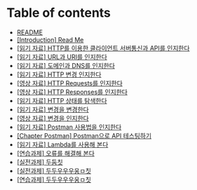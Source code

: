 # Table of contents

* [README](README.md)
* [\[Introduction\] Read Me](content2720.md)
* [\[읽기 자료\] HTTP를 이용한 클라이언트 서버통신과 API를 인지한다](content2721.md)
* [\[읽기 자료\] URL과 URI를 인지한다](content2722.md)
* [\[읽기 자료\] 도메인과 DNS를 인지한다](content2724.md)
* [\[읽기 자료\] HTTP 변경 인지한다](content2726.md)
* [\[영상 자료\] HTTP Requests를 인지한다](content2727.md)
* [\[영상 자료\] HTTP Responses를 인지한다](content7179.md)
* [\[읽기 자료\] HTTP 상태를 탐색한다](content2729.md)
* [\[읽기 자료\] 변경을 변경한다](content2730.md)
* [\[영상 자료\] 변경을 인지한다](content7180.md)
* [\[읽기 자료\] Postman 사용법을 인지한다](content2735.md)
* [\[Chapter Postman\] Postman으로 API 테스팅하기](content2736.md)
* [\[읽기 자료\] Lambda를 사용해 본다](ㄴㅇㄹㄴㅇ.md)
* [\[연습과제\] 오류를 해결해 본다](ㄴㅇㄹㄴㅇㅎㄴ.md)
* [\[실전과제\] 두둠칫](ㄴㅇㄹㄴㅇ.md)
* [\[실전과제\] 두두우우우웅ㅁ칫](ㄴㅇㄹㄴㅇ.md)
* [\[연습과제\] 두두우우우웅ㅁ칫](ㄴㅇㄹㄴㅇ.md)
